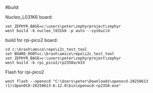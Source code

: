 #build

Nucleo_L031K6 board:
```
set ZEPHYR_BASE=c:\users\peter\zephyrproject\zephyr
west build -b nucleo_l031k6 -p auto --sysbuild
```

build for rpi-pico2 board:
```
cd c:\brash\amico\repo\i2c_test_tool
set BOARD_ROOT=c:\brash\amico\repo\i2c_test_tool
set ZEPHYR_BASE=c:\users\peter\zephyrproject\zephyr
west build -b rpi_pico2/rp2350a/m33 
```

Flash for rpi-pico2
```
west flash --openocd "C:\Users\peter\Downloads\openocd-20250613 (1)\OpenOCD-20250613-0.12.0\bin\openocd-rp2350.exe"
```